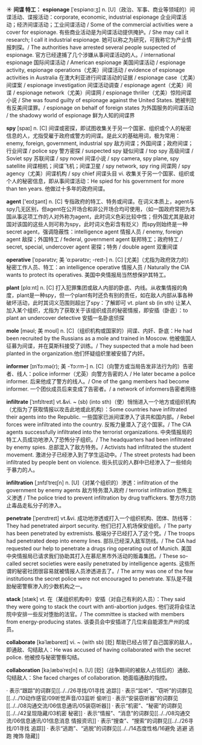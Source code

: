 ☀ <span class="category">**间谍 特工：**</span>
<span class="vocabulary">**espionage**</span> [ˈespiənɑ:ʒ]
<span class="definition">n. [U]（政治、军事、商业等领域的）间谍活动、谍报活动：</span>corporate, economic, industrial espionage 企业间谍活动；经济间谍活动；工业间谍活动 / Some of the commercial activities were a cover for espionage. 有些商业活动是为间谍活动提供掩护。/ She may call it research; I call it industrial espionage. 她可以称之为研究，可我称它为产业情报刺探。/ The authorities have arrested several people suspected of espionage. 官方已经逮捕了几个涉嫌从事间谍活动的人。/ international espionage 国际间谍活动 / American espionage 美国间谍活动 / espionage activity, espionage operations（尤美）间谍活动 / evidence of espionage activities in Australia 在澳大利亚进行间谍活动的证据 / espionage case（尤美）间谍案 / espionage investigation 间谍活动调查 / espionage agent（尤美）间谍 / espionage network（尤美）间谍网 / espionage thriller（尤美）惊险间谍小说 / She was found guilty of espionage against the United States. 她被判犯有反美间谍罪。/ espionage on behalf of foreign states 为外国服务的间谍活动 / the shadowy world of espionage 鲜为人知的间谍界

<span class="vocabulary">**spy**</span> [spaɪ] 
<span class="definition">n. [C] 间谍或密探，即试图收集关于另一个国家、组织或个人的秘密信息的人，尤指受雇于政府或警方的间谍。是此义的基础用词，极为常用：</span>enemy, foreign, government, industrial spy 敌方间谍；外国间谍；政府间谍；行业间谍 / police spy 警方密探 / suspected spy 疑似间谍 / top spy 高级间谍 / Soviet spy 苏联间谍 / spy novel 间谍小说 / spy camera, spy plane, spy satellite 间谍相机；间谍飞机；间谍卫星 / spy network, spy ring 间谍网 / spy agency（尤美）间谍机构 / spy chief 间谍头目 <span class="definition">vi. 收集关于另一个国家、组织或个人的秘密信息，即从事间谍活动：</span>He spied for his government for more than ten years. 他做过十多年的政府间谍。

<span class="vocabulary">**agent**</span> ['eɪdӡənt] 
<span class="definition">n. [C] 专指政府的特工、特务或间谍。在词义本质上，agent与spy几无区别，但agent在公开场合和非公开场合均可使用，（如一国政府常把为本国从事这项工作的人对外称为agent，此时词义色彩比较中性；但外国尤其是敌对国对该国的这些人则可称为spy，此时词义色彩含有贬义）而spy则始终是一种secret agent，强调隐蔽性：</span>intelligence agent 情报人员 / enemy, foreign agent 敌探；外国特工 / federal, government agent 联邦特工；政府特工 / secret, special, undercover agent 密探；特务 / double agent 双重间谍
           
<span class="vocabulary">**operative**</span> [ˈɒpərətɪv; 美 ˈɑ:pərətɪv; -reɪt-]
<span class="definition">n. [C] [尤美]（尤指为政府效力的）秘密工作人员、特工：</span>an intelligence operative 情报人员 / Naturally the CIA wants to protect its operatives. 美国中央情报局当然想保护其特工。

<span class="vocabulary">**plant**</span> [plɑːnt] 
<span class="definition">n. [C] 打入犯罪集团或敌人内部的卧底、内线。从收集情报的角度，plant是一种spy，但一个plant有时还负有别的责任，如在敌人内部从事各种破坏活动，此时其词义范围则超出了spy：</span>了解即可 <span class="definition">vt. plant sb (in sth) 让某人加入某个组织，尤指为了获取关于该组织成员的秘密情报，即安插（卧底）：</span>to plant an undercover detective 安插一名卧底侦探
                      
<span class="vocabulary">**mole**</span> [məʊl; 美 moʊl]
<span class="definition">n. [C]（组织机构或国家的）间谍、内奸、卧底：</span>He had been recruited by the Russians as a mole and trained in Moscow. 他被俄国人征募为间谍，并在莫斯科接受了训练。/ They suspected that a mole had been planted in the organization.他们怀疑组织里被安插了内奸。
 
<span class="vocabulary">**informer**</span> [ɪnˈfɔ:mə(r); 美 -ˈfɔ:rm-]
<span class="definition">n. [C]（向警方或当局告发非法行为的）告密者、线人：</span>police informer（尤英）向警方告密的人 / He later became a police informer. 后来他成了警方的线人。/ One of the gang members had become informer. 一个团伙成员后来变成了告密者。/ a network of informers告密者网络

<span class="vocabulary">**infiltrate**</span> [ˈɪnfɪltreɪt]
<span class="definition">vt.&vi. ~ (sb) (into sth)（使）悄悄进入一个地方或组织机构（尤指为了获取情报以攻击此地或此机构）：</span>Some countries have infiltrated their agents into the Republic. 一些国家已派间谍渗入了该共和国内部。/ Rebel forces were infiltrated into the country. 反叛力量潜入了这个国家。/ The CIA agents successfully infiltrated into the terrorist organizations. 中央情报局的特工人员成功地渗入了恐怖分子组织。/ The headquarters had been infiltrated by enemy spies. 总部混入了敌方特务。/ Activists had infiltrated the student movement. 激进分子已经渗入到了学生运动中。/ The street protests had been infiltrated by people bent on violence. 街头抗议的人群中已经渗入了一些倾向于暴力的人。
                      
<span class="vocabulary">**infiltration**</span> [ˌɪnfɪlˈtreɪʃn]
<span class="definition">n. [U]（对某个组织的）渗透：</span>infiltration of the government by enemy agents 敌方特务潜入政府 / terrorist infiltration 恐怖主义渗透 / The police tried to prevent infiltration by drug traffickers. 警方尽力防止毒品走私分子的渗入。

<span class="vocabulary">**penetrate**</span> [ˈpenɪtreɪt]
<span class="definition">vt.&vi. 成功地渗透或打入一个组织机构、团体、防线等：</span>They had penetrated airport security. 他们已打入机场保安组织。/ The party has been penetrated by extremists. 极端分子已经打入了这个党。/ The troops had penetrated deep into enemy lines. 部队已经深入敌军防线。/ The CIA had requested our help to penetrate a drugs ring operating out of Munich. 美国中央情报局已请求我们协助其打入在慕尼黑市外活动的贩毒集团。/ These so-called secret societies were easily penetrated by intelligence agents. 这些所谓的秘密社团很容易就被情报人员渗透进去了。/ The army was one of the few institutions the secret police were not encouraged to penetrate. 军队是不鼓励秘密警察渗入的少数机构之一。
                      
<span class="vocabulary">**stack**</span> [stæk]
<span class="definition">vt. 在（某组织机构中）安插（对自己有利的人员）：</span>They said they were going to stack the court with anti-abortion judges. 他们说将会往法院中安排一些反对堕胎的法官。/ The committee is stacked with members from energy-producing states. 该委员会中安插进了几位来自能源生产州的成员。

<span class="vocabulary">**collaborate**</span> [kəˈlæbəreɪt]
<span class="definition">vi. ~ (with sb) [贬] 帮助已经占领了自己国家的敌人，即通敌、勾结敌人：</span>He was accused of having collaborated with the secret police. 他被控与秘密警察勾结。
           
<span class="vocabulary">**collaboration**</span> [kəˌlæbəˈreɪʃn]
<span class="definition">n. [U] [贬]（战争期间的被敌人占领后的）通敌、勾结敌人：</span>She faced charges of collaboration. 她面临通敌的指控。

· 表示“跟踪”的词群见[[../../26寻找/01寻找 追踪]]
· 表示“监听”、“窃听”的词群见[[../../10动作感官/09听觉声音/03监听 偷听]]
· 表示“安装窃听器”的词群见[[../../08沟通交流/06信息通讯/05装窃听器]]
· 表示“机密”、“秘密”的词群见[[../../42呈现隐藏/03机密 秘密]]
· 表示“情报”、“消息”的词群见[[../../08沟通交流/06信息通讯/01信息消息 情报资讯]]
· 表示“搜查”、“搜索”的词群见[[../../26寻找/01寻找 追踪]]
· 表示“逃跑”、“逃脱”的词群见[[../../14态度性格/16避免 逃避 逃跑 掩饰 隐藏]]
